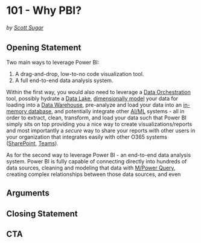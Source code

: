 # 101 - Why PBI?
###### by [Scott Sugar](https://linkedin.com/in/scottsugar)

## Opening Statement

Two main ways to leverage Power BI:
1. A drag-and-drop, low-to-no code visualization tool.
2. A full end-to-end data analysis system.

Within the first way, you would also need to leverage a [Data Orchestration]() tool, possibly hydrate a [Data Lake](), [dimensionally model]() your data for loading into a [Data Warehouse](), pre-analyze and load your data into an [in-memory database](), and potentially integrate other [AI/ML]() systems - all in order to extract, clean, transform, and load your data such that Power BI simply sits on top providing you a nice way to create visualizations/reports and most importantly a *secure* way to share your reports with other users in your organization that integrates easily with other O365 systems ([SharePoint](), [Teams]()).  

As for the second way to leverage Power BI - an end-to-end data analysis system. Power BI is fully capable of connecting directly into hundreds of data sources, cleaning and modeling that data with [M/Power Query](), creating complex relationships between those data sources, and even 






## Arguments

## Closing Statement

## CTA
